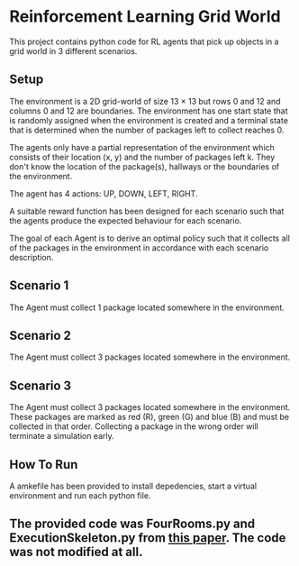 # Reinforcement Learning Grid World

This project contains python code for RL agents that pick up objects in a grid world in 3 different scenarios.

## Setup
The environment is a 2D grid-world of size 13 × 13 but rows 0 and 12 and columns 0 and 12 are boundaries. The environment has one start state that is randomly assigned when the environment is created and a terminal state that is determined when the number of packages left to collect reaches 0.

The agents only have a partial representation of the environment which consists of their location (x, y) and the number of packages left k. They don't know the location of the package(s), hallways or the boundaries of the environment.

The agent has 4 actions: UP, DOWN, LEFT, RIGHT.

A suitable reward function has been designed for each scenario such that the agents produce the expected behaviour for each scenario. 

The goal of each Agent is to derive an optimal policy such that it collects all of the packages in the environment in accordance with each scenario description.

## Scenario 1

The Agent must collect 1 package located somewhere in the environment.

## Scenario 2

The Agent must collect 3 packages located somewhere in the environment.

## Scenario 3

The Agent must collect 3 packages located somewhere in the environment. These packages are marked as red (R), green (G) and blue (B) and must be collected in that order. Collecting a package in the wrong order will terminate a simulation early.

## How To Run

A amkefile has been provided to install depedencies, start a virtual environment and run each python file.

## The provided code was FourRooms.py and ExecutionSkeleton.py from [this paper](http://arxiv.org/abs/1906.10667). The code was not modified at all.
